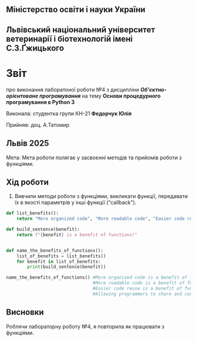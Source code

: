## Міністерство освіти і науки України

## Львівський національний університет ветеринарії і біотехнологій імені С.З.Ґжицького

# Звіт

про виконання лаборатоної роботи №4 з дисципліни ***Об'єктно-орієнтоване програмування*** на тему **Основи процедурного програмування в Python 3**

Виконала: студентка групи КН-21 **Федорчук Юлія**

Прийняв: доц. А.Татомир

## Львів 2025

Мета: Мета роботи полягає у засвоєнні методів та прийомів роботи з
функціями.

## Хід роботи

1. Вивчили методи роботи з функціями, викликати функції, передавати їх
в якості параметрів у інші функції (“callback”).

```py
def list_benefits():
    return "More organized code", "More readable code", "Easier code reuse", "Allowing programmers to share and connect code together"

def build_sentence(benefit):
    return f"{benefit} is a benefit of functions!"


def name_the_benefits_of_functions():
    list_of_benefits = list_benefits()
    for benefit in list_of_benefits:
        print(build_sentence(benefit))

name_the_benefits_of_functions() #More organized code is a benefit of functions!
                                 #More readable code is a benefit of functions!
                                 #Easier code reuse is a benefit of functions!
                                 #Allowing programmers to share and connect code together is a benefit of functions!
```

## Висновки
Роблячи лабораторну роботу №4, я повторила як працювати з функціями.